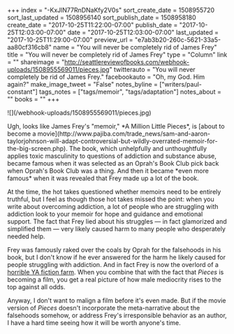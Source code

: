 +++
index = "-KxJlN77RnDNaKfy2V0s"
sort_create_date = 1508955720
sort_last_updated = 1508956140
sort_publish_date = 1508958180
create_date = "2017-10-25T11:22:00-07:00"
publish_date = "2017-10-25T12:03:00-07:00"
date = "2017-10-25T12:03:00-07:00"
last_updated = "2017-10-25T11:29:00-07:00"
preview_url = "e7ab3b20-260c-5621-33a5-aa80cf316cb8"
name = "You will never be completely rid of James Frey"
title = "You will never be completely rid of James Frey"
type = "Column"
link = ""
shareimage = "http://seattlereviewofbooks.com/webhook-uploads/1508955569011/pieces.jpg"
twitterauto = "You will never completely be rid of James Frey."
facebookauto = "Oh, my God. Him again?"
make_image_tweet = "False"
notes_byline = ["writers/paul-constant"]
tags_notes = ["tags/memoir", "tags/adaptation"]
notes_about = ""
books = ""
+++
<p class="image-left">![](/webhook-uploads/1508955569011/pieces.jpg)</p>

<p class="noindent">Ugh, looks like James Frey's "memoir," *A Million Little Pieces*, is [about to become a movie](http://www.pajiba.com/trade_news/sam-and-aaron-taylorjohnson-will-adapt-controversial-but-wildly-overrated-memoir-for-the-big-screen.php). The book, which unhelpfully and unthoughtfully applies toxic masculinity to questions of addiction and substance abuse, became famous when it was selected as an Oprah's Book Club pick back when Oprah's Book Club was a thing. And then it became *even more famous* when it was revealed that Frey made up a lot of the book.</p>

At the time, the hot takes questioned whether memoirs need to be entirely truthful, but I feel as though those hot takes missed the point: when you write about overcoming addiction, a lot of people who are struggling with addiction look to your memoir for hope and guidance and emotional support. The fact that Frey lied about his struggles — in fact glamorized and simplified them — very likely caused harm to many people who desperately needed help. 

Frey was famously raked over the coals by Oprah for the falsehoods in his book, but I don't know if he ever answered for the harm he likely caused for people struggling with addiction. And in fact Frey is now the overlord of a [horrible YA fiction farm](http://nymag.com/arts/books/features/69474/). When you combine that with the fact that *Pieces* is becoming a film, you get a real picture of how male mediocrity rises to the top against all odds.

Anyway, I don't want to malign a film before it's even made. But if the movie version of *Pieces* doesn't incorporate the meta-narrative about the falsehoods somehow, or address Frey's irresponsible behavior as an author, I have a hard time seeing how it will be worth anyone's time.